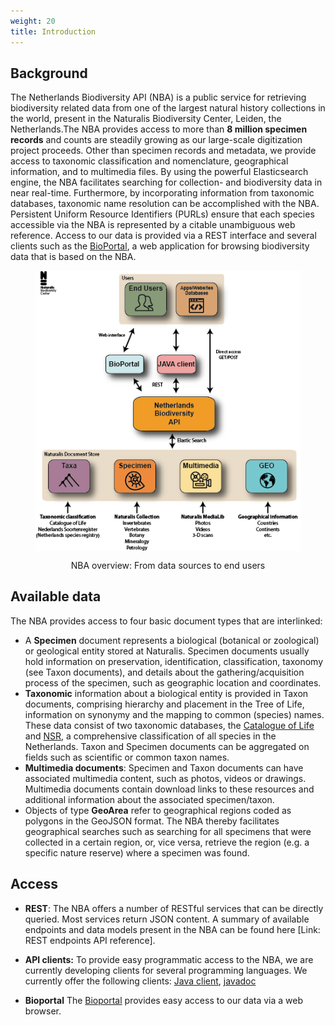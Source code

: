```yaml
---
weight: 20
title: Introduction
---
```


## Background
The Netherlands Biodiversity API (NBA) is a public service for retrieving biodiversity 
related data from one of the largest natural history collections in the world, present 
in the Naturalis Biodiversity Center, Leiden, the Netherlands.The NBA provides access to 
more than **8 million specimen records** and counts are steadily growing as our large-scale digitization 
project proceeds. Other than specimen records and metadata, we provide access to taxonomic 
classification and nomenclature, geographical information, and to multimedia files. By using 
the powerful Elasticsearch engine, the NBA facilitates searching for collection- and 
biodiversity data in near real-time. Furthermore, by incorporating information from 
taxonomic databases, taxonomic name resolution can be accomplished with the NBA. 
Persistent Uniform Resource Identifiers (PURLs) ensure that each species accessible 
via the NBA is represented by a citable unambiguous web reference. Access to our data is provided 
via a REST interface and several clients such as the [BioPortal](http://bioportal.naturalis.nl/"), 
a web application for browsing biodiversity data that is based on the NBA.


<!-- {{< figure src="https://github.com/naturalis/nba-docs/raw/V2_master/static/images/overview.png" class="alignright" title="NBA overview: From data sources to end users" >}} -->

<figure>
<div style="text-align: center;">
	<p><img src="https://github.com/naturalis/nba-docs/raw/V2_master/static/images/overview.png" align="center"
		alt="overview" width=500>
		<figcaption>NBA overview: From data sources to end users</figcaption>
	</div>
</figure>


## Available data
The NBA provides access to four basic document types that are interlinked:

* A **Specimen** document represents a biological (botanical or zoological) or 
  geological entity stored at Naturalis. Specimen documents usually hold information 
  on preservation, identification, classification, taxonomy (see Taxon documents), and 
  details about the gathering/acquisition process of the specimen, such as 
  geographic location and coordinates.
* **Taxonomic** information about a biological entity is provided in Taxon documents, 
  comprising hierarchy and placement in the Tree of Life, information on synonymy and the 
  mapping to common (species) names. These data consist of two taxonomic databases, 
  the [Catalogue of Life](http://www.catalogueoflife.org/) and [NSR](http://www.nederlandsesoorten.nl/), 
  a comprehensive classification of all species in the Netherlands. Taxon and Specimen documents 
  can be aggregated on fields such as scientific or common taxon names.
* **Multimedia documents**: Specimen and Taxon documents can have associated multimedia content, 
  such as photos, videos or drawings. Multimedia documents contain download links to these resources and 
  additional information about the associated specimen/taxon. 
* Objects of type **GeoArea** refer to geographical regions coded as polygons in the GeoJSON format. 
  The NBA thereby facilitates geographical searches such as searching for all specimens that were collected in a 
  certain region, or, vice versa, retrieve the region (e.g. a specific nature reserve) where a specimen was found. 

## Access
* **REST**: The NBA offers a number of RESTful services that can be directly queried. Most services 
  return JSON content. A summary of available endpoints and data models present in the NBA can be found here [Link: REST endpoints API reference]. 

* **API clients:** To provide easy programmatic access to the NBA, we are currently developing clients for 
  several programming languages. We currently offer the following clients:
  [Java client](https://github.com/naturalis/naturalis_data_api), [javadoc](http://naturalis.github.io/naturalis_data_api/javadoc/v2/client/)

* **Bioportal**
  The [Bioportal](http://bioportal.naturalis.nl/) provides easy access to our data via a web browser. 

